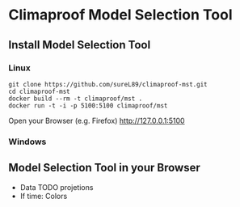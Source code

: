 # Climaproof Model Selection Tool

## Install Model Selection Tool
### Linux
```shell
git clone https://github.com/sureL89/climaproof-mst.git
cd climaproof-mst
docker build --rm -t climaproof/mst .
docker run -t -i -p 5100:5100 climaproof/mst
```

Open your Browser (e.g. Firefox) <http://127.0.0.1:5100>

### Windows



## Model Selection Tool in your Browser

- Data TODO projetions
- If time: Colors

